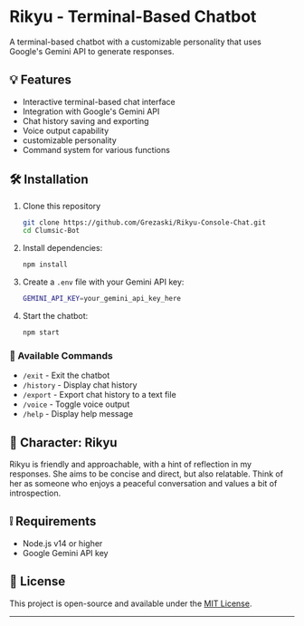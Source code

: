 # Rikyu - Terminal-Based Chatbot

A terminal-based chatbot with a customizable personality that uses Google's Gemini API to generate responses.

## 💡 Features

- Interactive terminal-based chat interface
- Integration with Google's Gemini API
- Chat history saving and exporting
- Voice output capability
- customizable personality
- Command system for various functions

## 🛠 Installation

1. Clone this repository
    ```bash
   git clone https://github.com/Grezaski/Rikyu-Console-Chat.git
   cd Clumsic-Bot
   ```
2. Install dependencies:
   ```bash
   npm install
   ```
3. Create a `.env` file with your Gemini API key:
   ```bash
   GEMINI_API_KEY=your_gemini_api_key_here
   ```
4. Start the chatbot:
    ```bash
    npm start
    ```

### 🧾 Available Commands

- `/exit` - Exit the chatbot
- `/history` - Display chat history
- `/export` - Export chat history to a text file
- `/voice` - Toggle voice output
- `/help` - Display help message

## 🙌 Character: Rikyu

Rikyu is friendly and approachable, with a hint of reflection in my responses. She aims to be concise and direct, but also relatable. Think of her as someone who enjoys a peaceful conversation and values a bit of introspection. 

## ❕ Requirements

- Node.js v14 or higher
- Google Gemini API key

## 📜 License

This project is open-source and available under the [MIT License](LICENSE).

---